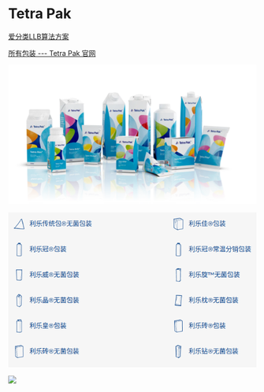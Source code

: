 # Tetra Pak

[爱分类LLB算法方案](https://docs.qq.com/doc/DSkNoY2puZ1BXQ3N3)

[所有包装 --- Tetra Pak 官网](https://productxplorer.tetrapak.com/cn/packages/tetra-recart)

![](Pics/pack03.webp)

![](Pics/pack01.png)

![](Pics/pack02.jpeg)



